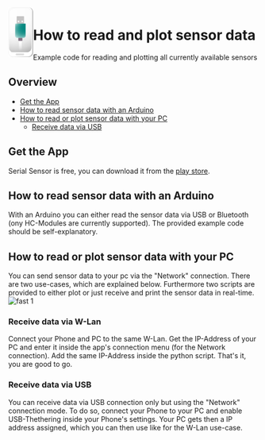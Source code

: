 <img align="left" width="50" height="100" src="https://github.com/SerialSensor/ProjMedia/blob/master/appIcon.png" alt="WTF">

# How to read and plot sensor data
Example code for reading and plotting all currently available sensors
## Overview
- [Get the App](#get-the-app)
- [How to read sensor data with an Arduino](#how-to-read-sensor-data-with-an-arduino)
- [How to read or plot sensor data with your PC](#how-to-read-or-plot-sensor-data-with-your-pc)
  - [Receive data via USB](#receive-data-via-usb)
## Get the App
Serial Sensor is free, you can download it from the [play store](https://play.google.com/store/apps/details?id=com.karl.serialsensor).
## How to read sensor data with an Arduino
With an Arduino you can either read the sensor data via USB or Bluetooth (ony HC-Modules are currently supported). The provided example code should be self-explanatory.
## How to read or plot sensor data with your PC
You can send sensor data to your pc via the "Network" connection. There are two use-cases, which are explained below. Furthermore two scripts are provided to either plot or just receive and print the sensor data in real-time. 
<img height="500" alt="fast 1" src="https://raw.githubusercontent.com/SerialSensor/ProjMedia/master/Plot/plot.jpg"> 
### Receive data via W-Lan
Connect your Phone and PC to the same W-Lan. Get the IP-Address of your PC and enter it inside the app's connection menu (for the Network connection). Add the same IP-Address inside the python script. That's it, you are good to go. 
### Receive data via USB
You can receive data via USB connection only but using the "Network" connection mode. To do so, connect your Phone to your PC and enable USB-Thethering inside your Phone's settings. Your PC gets then a IP address assigned, which you can then use like for the W-Lan use-case.
